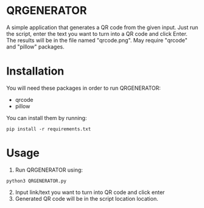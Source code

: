 # QRGENERATOR
A simple application that generates a QR code from the given input. Just run the script, enter the text you want to turn into a QR code and click Enter. The results will be in the file named "qrcode.png". May require "qrcode" and "pillow" packages.

# Installation
You will need these packages in order to run QRGENERATOR:
* qrcode
* pillow

You can install them by running:
```
pip install -r requirements.txt
```
# Usage
1. Run QRGENERATOR using:
```
python3 QRGENERATOR.py
```
2. Input link/text you want to turn into QR code and click enter
3. Generated QR code will be in the script location location.
